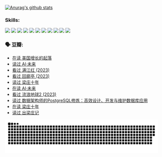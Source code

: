 
[![Anurag's github stats](https://github-readme-stats.vercel.app/api?username=w940853815)](https://github.com/anuraghazra/github-readme-stats)

### Skills:

<code><img height="32" src="https://cdn.jsdelivr.net/npm/simple-icons@v5/icons/python.svg"></code>
<code><img height="32" src="https://cdn.jsdelivr.net/npm/simple-icons@v5/icons/javascript.svg"></code>
<code><img height="32" src="https://cdn.jsdelivr.net/npm/simple-icons@v5/icons/django.svg"></code>
<code><img height="32" src="https://cdn.jsdelivr.net/npm/simple-icons@v5/icons/flask.svg"></code>
<code><img height="32" src="https://cdn.jsdelivr.net/npm/simple-icons@v5/icons/vuetify.svg"></code>
<code><img height="32" src="https://cdn.jsdelivr.net/npm/simple-icons@v5/icons/git.svg"></code>
<code><img height="32" src="https://cdn.jsdelivr.net/npm/simple-icons@v5/icons/docker.svg"></code>
<code><img height="32" src="https://cdn.jsdelivr.net/npm/simple-icons@v5/icons/postgresql.svg"></code>
<code><img height="32" src="https://cdn.jsdelivr.net/npm/simple-icons@v5/icons/elasticsearch.svg"></code>
<code><img height="32" src="https://cdn.jsdelivr.net/npm/simple-icons@v5/icons/macos.svg"></code>
<code><img height="32" src="https://cdn.jsdelivr.net/npm/simple-icons@v5/icons/linux.svg"></code>

### 🗣 豆瓣:

<!-- DOUBAN-ACTIVITIES:START -->
- [在读 美国增长的起落](https://www.douban.com/people/136069238/status/4220055912/?_i=83248418)
- [读过 AI·未来](https://www.douban.com/people/136069238/status/4220054171/?_i=83248418)
- [看过 满江红‎ (2023)](https://www.douban.com/people/136069238/status/4219146433/?_i=83248418)
- [看过 回廊亭‎ (2023)](https://www.douban.com/people/136069238/status/4215992758/?_i=83248418)
- [读过 梁庄十年](https://www.douban.com/people/136069238/status/4206664969/?_i=83248418)
- [在读 AI·未来](https://www.douban.com/people/136069238/status/4206653520/?_i=83248418)
- [看过 流浪地球2‎ (2023)](https://www.douban.com/people/136069238/status/4199558549/?_i=83248418)
- [读过 数据架构师的PostgreSQL修炼：高效设计、开发与维护数据库应用](https://www.douban.com/people/136069238/status/4199451104/?_i=83248418)
- [在读 梁庄十年](https://www.douban.com/people/136069238/status/4198822794/?_i=83248418)
- [读过 出梁庄记](https://www.douban.com/people/136069238/status/4198821001/?_i=83248418)
<!-- DOUBAN-ACTIVITIES:END -->


![Snake animation](https://raw.githubusercontent.com/w940853815/w940853815/output/github-contribution-grid-snake.svg)

<!--
**w940853815/w940853815** is a ✨ _special_ ✨ repository because its `README.md` (this file) appears on your GitHub profile.

Here are some ideas to get you started:

- 🔭 I’m currently working on ...
- 🌱 I’m currently learning ...
- 👯 I’m looking to collaborate on ...
- 🤔 I’m looking for help with ...
- 💬 Ask me about ...
- 📫 How to reach me: ...
- 😄 Pronouns: ...
- ⚡ Fun fact: ...
-->
